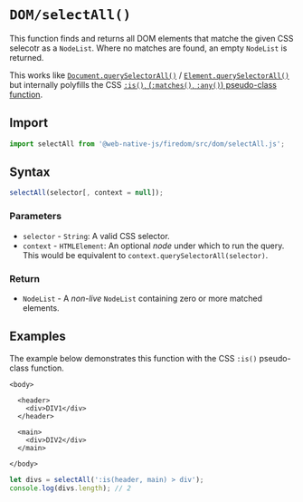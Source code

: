 # `DOM/selectAll()`

This function finds and returns all DOM elements that matche the given CSS selecotr as a `NodeList`. Where no matches are found, an empty `NodeList` is returned.

This works like [`Document.querySelectorAll()`](https://developer.mozilla.org/en-US/docs/Web/API/Document/querySelectorAll) / [`Element.querySelectorAll()`](https://developer.mozilla.org/en-US/docs/Web/API/Element/querySelectorAll) but internally polyfills the CSS [`:is()`, \(`:matches()`, `:any()`\) pseudo-class function](https://developer.mozilla.org/en-US/docs/Web/API/CSS/:is).

## Import

```javascript
import selectAll from '@web-native-js/firedom/src/dom/selectAll.js';
```

## Syntax

```javascript
selectAll(selector[, context = null]);
```

### Parameters

* `selector` - `String`: A valid CSS selector.
* `context` - `HTMLElement`: An optional _node_ under which to run the query. This would be equivalent to `context.querySelectorAll(selector)`.

### Return

* `NodeList` - A _non-live_ `NodeList` containing zero or more matched elements.

## Examples

The example below demonstrates this function with the CSS `:is()` pseudo-class function.

```markup
<body>

  <header>
    <div>DIV1</div>
  </header>

  <main>
    <div>DIV2</div>
  </main>

</body>
```

```javascript
let divs = selectAll(':is(header, main) > div');
console.log(divs.length); // 2
```

